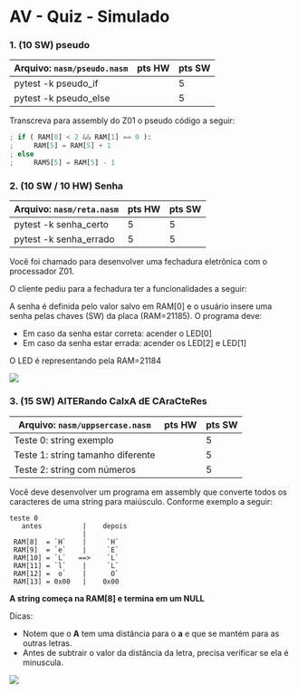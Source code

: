 # AV - Quiz - Simulado

### 1. (10 SW) pseudo

| Arquivo: `nasm/pseudo.nasm` | pts HW | pts SW |
| --------------------------- | ------ | ------ |
| pytest -k pseudo_if         |        | 5      |
| pytest -k pseudo_else       |        | 5      |

Transcreva para assembly do Z01 o pseudo código a seguir:

```python
; if ( RAM[0] < 2 && RAM[1] == 0 ):
;     RAM[5] = RAM[5] + 1
; else
;     RAM5[5] = RAM[5] - 1
```

### 2. (10 SW / 10 HW) Senha

| Arquivo: `nasm/reta.nasm` | pts HW | pts SW |
| ------------------------- | ------ | ------ |
| pytest -k senha_certo     | 5      | 5      |
| pytest -k senha_errado    | 5      | 5      |

Você foi chamado para desenvolver uma fechadura eletrônica com o processador Z01.

O cliente pediu para a fechadura ter a funcionalidades a seguir:

A senha é definida pelo valor salvo em RAM[0] e o usuário insere uma senha pelas chaves (SW) da placa (RAM=21185). O programa deve:

- Em caso da senha estar correta: acender o LED[0] 
- Em caso da senha estar errada: acender os LED[2] e LED[1]

O LED é representando pela RAM=21184

![](https://insper.github.io/bits-e-proc/commum-content/teoria/figs/Z0-mapa-de-memoria.svg)

### 3. (15 SW) AlTERando CaIxA dE CAraCteRes

| Arquivo: `nasm/uppsercase.nasm`   | pts HW | pts SW |
| --------------------------------- | ------ | ------ |
| Teste 0: string exemplo           |        | 5      |
| Teste 1: string tamanho diferente |        | 5     |
| Teste 2: string com números       |        | 5      |

Você deve desenvolver um programa em assembly que converte
todos os caracteres de uma string para maiúsculo. Conforme
exemplo a seguir:

```
teste 0
   antes          |    depois
                  |
 RAM[8]  = `H`    |     `H`
 RAM[9]  = `e`    |     `E`
 RAM[10] = `L`   ==>    `L`
 RAM[11] = `l`    |     `L`
 RAM[12] =  o`    |      O`
 RAM[13] = 0x00   |    0x00
```

**A string começa na RAM[8] e termina em um NULL**

Dicas:

- Notem que o **A** tem uma distância para o **a** e que se mantém para as outras letras.
- Antes de subtrair o valor da distância da letra, precisa verificar se ela é minuscula.

![](ascii.png)
